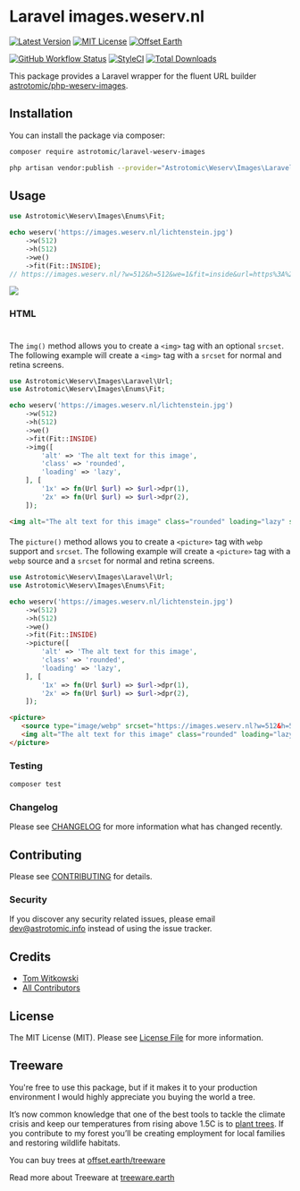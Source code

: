 # Laravel images.weserv.nl

[![Latest Version](http://img.shields.io/packagist/v/astrotomic/laravel-weserv-images.svg?label=Release&style=for-the-badge)](https://packagist.org/packages/astrotomic/laravel-weserv-images)
[![MIT License](https://img.shields.io/github/license/Astrotomic/laravel-weserv-images.svg?label=License&color=blue&style=for-the-badge)](https://github.com/Astrotomic/laravel-weserv-images/blob/master/LICENSE)
[![Offset Earth](https://img.shields.io/badge/Treeware-%F0%9F%8C%B3-green?style=for-the-badge)](https://plant.treeware.earth/Astrotomic/laravel-weserv-images)

[![GitHub Workflow Status](https://img.shields.io/github/workflow/status/Astrotomic/laravel-weserv-images/run-tests?style=flat-square&logoColor=white&logo=github&label=Tests)](https://github.com/Astrotomic/laravel-weserv-images/actions?query=workflow%3Arun-tests)
[![StyleCI](https://styleci.io/repos/243980144/shield)](https://styleci.io/repos/243980144)
[![Total Downloads](https://img.shields.io/packagist/dt/astrotomic/laravel-weserv-images.svg?label=Downloads&style=flat-square)](https://packagist.org/packages/astrotomic/laravel-weserv-images)

This package provides a Laravel wrapper for the fluent URL builder [astrotomic/php-weserv-images](https://github.com/Astrotomic/php-weserv-images).

## Installation

You can install the package via composer:

```bash
composer require astrotomic/laravel-weserv-images
```

```bash
php artisan vendor:publish --provider="Astrotomic\Weserv\Images\Laravel\WeservImagesServiceProvider" --tag=config
```

## Usage

```php
use Astrotomic\Weserv\Images\Enums\Fit;

echo weserv('https://images.weserv.nl/lichtenstein.jpg')
    ->w(512)
    ->h(512)
    ->we()
    ->fit(Fit::INSIDE);
// https://images.weserv.nl/?w=512&h=512&we=1&fit=inside&url=https%3A%2F%2Fimages.weserv.nl%2Flichtenstein.jpg
```

![](https://images.weserv.nl/?w=512&h=512&we=1&fit=inside&url=https%3A%2F%2Fimages.weserv.nl%2Flichtenstein.jpg)

### HTML

#### <img>

The `img()` method allows you to create a `<img>` tag with an optional `srcset`.
The following example will create a `<img>` tag with a `srcset` for normal and retina screens.

```php
use Astrotomic\Weserv\Images\Laravel\Url;
use Astrotomic\Weserv\Images\Enums\Fit;

echo weserv('https://images.weserv.nl/lichtenstein.jpg')
    ->w(512)
    ->h(512)
    ->we()
    ->fit(Fit::INSIDE)
    ->img([
        'alt' => 'The alt text for this image', 
        'class' => 'rounded',
        'loading' => 'lazy',
    ], [
        '1x' => fn(Url $url) => $url->dpr(1),
        '2x' => fn(Url $url) => $url->dpr(2),
    ]);
```

```html
<img alt="The alt text for this image" class="rounded" loading="lazy" src="https://images.weserv.nl?w=512&h=512&we=1&fit=inside&url=https%3A%2F%2Fimages.weserv.nl%2Flichtenstein.jpg" srcset="https://images.weserv.nl?w=512&h=512&we=1&fit=inside&dpr=1&url=https%3A%2F%2Fimages.weserv.nl%2Flichtenstein.jpg 1x, https://images.weserv.nl?w=512&h=512&we=1&fit=inside&dpr=2&url=https%3A%2F%2Fimages.weserv.nl%2Flichtenstein.jpg 2x" />
```

#### <picture>

The `picture()` method allows you to create a `<picture>` tag with `webp` support and `srcset`.
The following example will create a `<picture>` tag with a `webp` source and a `srcset` for normal and retina screens.

```php
use Astrotomic\Weserv\Images\Laravel\Url;
use Astrotomic\Weserv\Images\Enums\Fit;

echo weserv('https://images.weserv.nl/lichtenstein.jpg')
    ->w(512)
    ->h(512)
    ->we()
    ->fit(Fit::INSIDE)
    ->picture([
        'alt' => 'The alt text for this image', 
        'class' => 'rounded',
        'loading' => 'lazy',
    ], [
        '1x' => fn(Url $url) => $url->dpr(1),
        '2x' => fn(Url $url) => $url->dpr(2),
    ]);
```

```html
<picture>
   <source type="image/webp" srcset="https://images.weserv.nl?w=512&h=512&we=1&fit=inside&output=webp&dpr=1&url=https%3A%2F%2Fimages.weserv.nl%2Flichtenstein.jpg 1x, https://images.weserv.nl?w=512&h=512&we=1&fit=inside&output=webp&dpr=2&url=https%3A%2F%2Fimages.weserv.nl%2Flichtenstein.jpg 2x" />
   <img alt="The alt text for this image" class="rounded" loading="lazy" src="https://images.weserv.nl?w=512&h=512&we=1&fit=inside&url=https%3A%2F%2Fimages.weserv.nl%2Flichtenstein.jpg" srcset="https://images.weserv.nl?w=512&h=512&we=1&fit=inside&dpr=1&url=https%3A%2F%2Fimages.weserv.nl%2Flichtenstein.jpg 1x, https://images.weserv.nl?w=512&h=512&we=1&fit=inside&dpr=2&url=https%3A%2F%2Fimages.weserv.nl%2Flichtenstein.jpg 2x" />
</picture>
```

### Testing

``` bash
composer test
```

### Changelog

Please see [CHANGELOG](CHANGELOG.md) for more information what has changed recently.

## Contributing

Please see [CONTRIBUTING](CONTRIBUTING.md) for details.

### Security

If you discover any security related issues, please email dev@astrotomic.info instead of using the issue tracker.

## Credits

- [Tom Witkowski](https://github.com/Gummibeer)
- [All Contributors](../../contributors)

## License

The MIT License (MIT). Please see [License File](LICENSE.md) for more information.

## Treeware

You're free to use this package, but if it makes it to your production environment I would highly appreciate you buying the world a tree.

It’s now common knowledge that one of the best tools to tackle the climate crisis and keep our temperatures from rising above 1.5C is to [plant trees](https://www.bbc.co.uk/news/science-environment-48870920). If you contribute to my forest you’ll be creating employment for local families and restoring wildlife habitats.

You can buy trees at [offset.earth/treeware](https://plant.treeware.earth/Astrotomic/laravel-weserv-images)

Read more about Treeware at [treeware.earth](https://treeware.earth)
